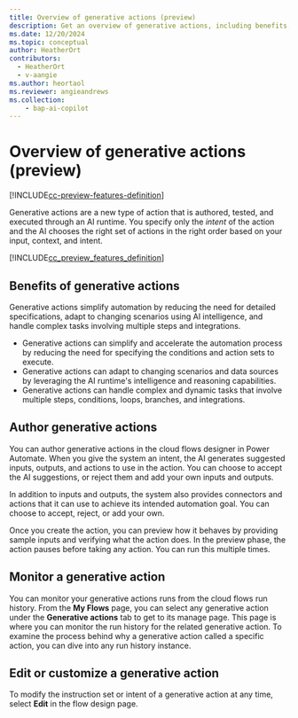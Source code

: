 ```yaml
---
title: Overview of generative actions (preview)
description: Get an overview of generative actions, including benefits, how to author, monitor, and edit.
ms.date: 12/20/2024
ms.topic: conceptual
author: HeatherOrt
contributors:
  - HeatherOrt
  - v-aangie
ms.author: heortaol
ms.reviewer: angieandrews
ms.collection: 
    - bap-ai-copilot
---
```


# Overview of generative actions (preview)

[!INCLUDE[cc-preview-features-definition](includes/cc-preview-features-top-note.md)]

Generative actions are a new type of action that is authored, tested, and executed through an AI runtime. You specify only the *intent* of the action and the AI chooses the right set of actions in the right order based on your input, context, and intent.

[!INCLUDE[cc_preview_features_definition](includes/cc-preview-features-definition.md)]

## Benefits of generative actions

Generative actions simplify automation by reducing the need for detailed specifications, adapt to changing scenarios using AI intelligence, and handle complex tasks involving multiple steps and integrations.

- Generative actions can simplify and accelerate the automation process by reducing the need for specifying the conditions and action sets to execute.
- Generative actions can adapt to changing scenarios and data sources by leveraging the AI runtime's intelligence and reasoning capabilities.
- Generative actions can handle complex and dynamic tasks that involve multiple steps, conditions, loops, branches, and integrations.

## Author generative actions

You can author generative actions in the cloud flows designer in Power Automate. When you give the system an intent, the AI generates suggested inputs, outputs, and actions to use in the action. You can choose to accept the AI suggestions, or reject them and add your own inputs and outputs.

In addition to inputs and outputs, the system also provides connectors and actions that it can use to achieve its intended automation goal. You can choose to accept, reject, or add your own.

 Once you create the action, you can preview how it behaves by providing sample inputs and verifying  what the action does. In the preview phase, the action pauses before taking any action. You can run this multiple times.

## Monitor a generative action

You can monitor your generative actions runs from the cloud flows run history. From the **My Flows** page, you can select any generative action under the **Generative actions** tab to get to its manage page. This page is where you can monitor the run history for the related generative action. To examine the process behind why a generative action called a specific action, you can dive into any run history instance.

## Edit or customize a generative action

To modify the instruction set or intent of a generative action at any time, select **Edit** in the flow design page.

